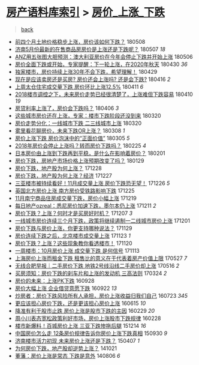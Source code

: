 [房产语料库索引](../../README.md)  > [房价_上涨_下跌](房价_上涨_下跌.md)
====
> [back](../README.md)

- [前四个月土地价格稳步上涨，房价该如何下跌？](http://jkwz.applinzi.com/ittc/7100450335858623495.html#%E5%89%8D%E5%9B%9B%E4%B8%AA%E6%9C%88%E5%9C%9F%E5%9C%B0%E4%BB%B7%E6%A0%BC%E7%A8%B3%E6%AD%A5%E4%B8%8A%E6%B6%A8%EF%BC%8C%E6%88%BF%E4%BB%B7%E8%AF%A5%E5%A6%82%E4%BD%95%E4%B8%8B%E8%B7%8C%EF%BC%9F) 180508  
- [济南5月份最新的在售商品房房价是上涨还是下跌呢？](http://jkwz.applinzi.com/ittc/7100406007975117841.html#%E6%B5%8E%E5%8D%975%E6%9C%88%E4%BB%BD%E6%9C%80%E6%96%B0%E7%9A%84%E5%9C%A8%E5%94%AE%E5%95%86%E5%93%81%E6%88%BF%E6%88%BF%E4%BB%B7%E6%98%AF%E4%B8%8A%E6%B6%A8%E8%BF%98%E6%98%AF%E4%B8%8B%E8%B7%8C%E5%91%A2%EF%BC%9F) 180507 *18* 
- [ANZ用五张图大胆预测：澳大利亚房价在今年会停止下跌并开始上涨](http://jkwz.applinzi.com/ittc/7100026040414110736.html#ANZ%E7%94%A8%E4%BA%94%E5%BC%A0%E5%9B%BE%E5%A4%A7%E8%83%86%E9%A2%84%E6%B5%8B%EF%BC%9A%E6%BE%B3%E5%A4%A7%E5%88%A9%E4%BA%9A%E6%88%BF%E4%BB%B7%E5%9C%A8%E4%BB%8A%E5%B9%B4%E4%BC%9A%E5%81%9C%E6%AD%A2%E4%B8%8B%E8%B7%8C%E5%B9%B6%E5%BC%80%E5%A7%8B%E4%B8%8A%E6%B6%A8) 180506  
- [房价全面下跌或开始，专家提醒：下一轮上涨，在2020年秋天](http://jkwz.applinzi.com/ittc/7097717422264157194.html#%E6%88%BF%E4%BB%B7%E5%85%A8%E9%9D%A2%E4%B8%8B%E8%B7%8C%E6%88%96%E5%BC%80%E5%A7%8B%EF%BC%8C%E4%B8%93%E5%AE%B6%E6%8F%90%E9%86%92%EF%BC%9A%E4%B8%8B%E4%B8%80%E8%BD%AE%E4%B8%8A%E6%B6%A8%EF%BC%8C%E5%9C%A82020%E5%B9%B4%E7%A7%8B%E5%A4%A9) 180430 *36* 
- [独家楼市，房价持续上涨30年不会下跌，希望理解！](http://jkwz.applinzi.com/ittc/7097318966626354182.html#%E7%8B%AC%E5%AE%B6%E6%A5%BC%E5%B8%82%EF%BC%8C%E6%88%BF%E4%BB%B7%E6%8C%81%E7%BB%AD%E4%B8%8A%E6%B6%A830%E5%B9%B4%E4%B8%8D%E4%BC%9A%E4%B8%8B%E8%B7%8C%EF%BC%8C%E5%B8%8C%E6%9C%9B%E7%90%86%E8%A7%A3%EF%BC%81) 180429  
- [现在是应该卖房还是买房? 房价还会上涨吗? 还是会下跌?](http://jkwz.applinzi.com/ittc/7092317475087844363.html#%E7%8E%B0%E5%9C%A8%E6%98%AF%E5%BA%94%E8%AF%A5%E5%8D%96%E6%88%BF%E8%BF%98%E6%98%AF%E4%B9%B0%E6%88%BF%3F+%E6%88%BF%E4%BB%B7%E8%BF%98%E4%BC%9A%E4%B8%8A%E6%B6%A8%E5%90%97%3F+%E8%BF%98%E6%98%AF%E4%BC%9A%E4%B8%8B%E8%B7%8C%3F) 180416 *2* 
- [上周太仓住宅成交量下跌 房价环比上涨12.5%](http://jkwz.applinzi.com/ittc/7090739225173689350.html#%E4%B8%8A%E5%91%A8%E5%A4%AA%E4%BB%93%E4%BD%8F%E5%AE%85%E6%88%90%E4%BA%A4%E9%87%8F%E4%B8%8B%E8%B7%8C+%E6%88%BF%E4%BB%B7%E7%8E%AF%E6%AF%94%E4%B8%8A%E6%B6%A812.5%25) 180411 *6* 
- [2018楼市调控之下，未来房价走势已经很清楚了，上涨难但下跌容易](http://jkwz.applinzi.com/ittc/7090319579794637841.html#2018%E6%A5%BC%E5%B8%82%E8%B0%83%E6%8E%A7%E4%B9%8B%E4%B8%8B%EF%BC%8C%E6%9C%AA%E6%9D%A5%E6%88%BF%E4%BB%B7%E8%B5%B0%E5%8A%BF%E5%B7%B2%E7%BB%8F%E5%BE%88%E6%B8%85%E6%A5%9A%E4%BA%86%EF%BC%8C%E4%B8%8A%E6%B6%A8%E9%9A%BE%E4%BD%86%E4%B8%8B%E8%B7%8C%E5%AE%B9%E6%98%93) 180410 *19* 
- [房贷利率上涨了，房价会下跌吗？](http://jkwz.applinzi.com/ittc/7088612676316169227.html#%E6%88%BF%E8%B4%B7%E5%88%A9%E7%8E%87%E4%B8%8A%E6%B6%A8%E4%BA%86%EF%BC%8C%E6%88%BF%E4%BB%B7%E4%BC%9A%E4%B8%8B%E8%B7%8C%E5%90%97%EF%BC%9F) 180406 *3* 
- [这些城市房价还在上涨，专家：楼市下跌阶段还没到来](http://jkwz.applinzi.com/ittc/7082654475968054282.html#%E8%BF%99%E4%BA%9B%E5%9F%8E%E5%B8%82%E6%88%BF%E4%BB%B7%E8%BF%98%E5%9C%A8%E4%B8%8A%E6%B6%A8%EF%BC%8C%E4%B8%93%E5%AE%B6%EF%BC%9A%E6%A5%BC%E5%B8%82%E4%B8%8B%E8%B7%8C%E9%98%B6%E6%AE%B5%E8%BF%98%E6%B2%A1%E5%88%B0%E6%9D%A5) 180320  
- [房价走势分化：一线城市下跌 二三线城市上涨](http://jkwz.applinzi.com/ittc/7082497668662428689.html#%E6%88%BF%E4%BB%B7%E8%B5%B0%E5%8A%BF%E5%88%86%E5%8C%96%EF%BC%9A%E4%B8%80%E7%BA%BF%E5%9F%8E%E5%B8%82%E4%B8%8B%E8%B7%8C+%E4%BA%8C%E4%B8%89%E7%BA%BF%E5%9F%8E%E5%B8%82%E4%B8%8A%E6%B6%A8) 180320  
- [雾里看花聊房价，未来下跌OR上涨？](http://jkwz.applinzi.com/ittc/7078169982485939210.html#%E9%9B%BE%E9%87%8C%E7%9C%8B%E8%8A%B1%E8%81%8A%E6%88%BF%E4%BB%B7%EF%BC%8C%E6%9C%AA%E6%9D%A5%E4%B8%8B%E8%B7%8COR%E4%B8%8A%E6%B6%A8%EF%BC%9F) 180308 *1* 
- [房价上涨下跌  房价泡沫中的“正面价值”](http://jkwz.applinzi.com/ittc/7076935784546698257.html#%E6%88%BF%E4%BB%B7%E4%B8%8A%E6%B6%A8%E4%B8%8B%E8%B7%8C++%E6%88%BF%E4%BB%B7%E6%B3%A1%E6%B2%AB%E4%B8%AD%E7%9A%84%E2%80%9C%E6%AD%A3%E9%9D%A2%E4%BB%B7%E5%80%BC%E2%80%9D) 180305 *5* 
- [2018年房价会停止上涨吗？转而房价下跌吗？](http://jkwz.applinzi.com/ittc/7074131164426404874.html#2018%E5%B9%B4%E6%88%BF%E4%BB%B7%E4%BC%9A%E5%81%9C%E6%AD%A2%E4%B8%8A%E6%B6%A8%E5%90%97%EF%BC%9F%E8%BD%AC%E8%80%8C%E6%88%BF%E4%BB%B7%E4%B8%8B%E8%B7%8C%E5%90%97%EF%BC%9F) 180225 *4* 
- [日本房价由上涨到下跌再到平稳，是什么在影响着房价？](http://jkwz.applinzi.com/ittc/7065125650975687686.html#%E6%97%A5%E6%9C%AC%E6%88%BF%E4%BB%B7%E7%94%B1%E4%B8%8A%E6%B6%A8%E5%88%B0%E4%B8%8B%E8%B7%8C%E5%86%8D%E5%88%B0%E5%B9%B3%E7%A8%B3%EF%BC%8C%E6%98%AF%E4%BB%80%E4%B9%88%E5%9C%A8%E5%BD%B1%E5%93%8D%E7%9D%80%E6%88%BF%E4%BB%B7%EF%BC%9F) 180201  
- [房价下跌，房地产市场价格上涨预期改变了吗？](http://jkwz.applinzi.com/ittc/7063958024744338439.html#%E6%88%BF%E4%BB%B7%E4%B8%8B%E8%B7%8C%EF%BC%8C%E6%88%BF%E5%9C%B0%E4%BA%A7%E5%B8%82%E5%9C%BA%E4%BB%B7%E6%A0%BC%E4%B8%8A%E6%B6%A8%E9%A2%84%E6%9C%9F%E6%94%B9%E5%8F%98%E4%BA%86%E5%90%97%EF%BC%9F) 180129  
- [房价下跌，地产股为何上涨？](http://jkwz.applinzi.com/ittc/7052063182615479313.html#%E6%88%BF%E4%BB%B7%E4%B8%8B%E8%B7%8C%EF%BC%8C%E5%9C%B0%E4%BA%A7%E8%82%A1%E4%B8%BA%E4%BD%95%E4%B8%8A%E6%B6%A8%EF%BC%9F) 171228  
- [房价下跌，地产股为何上涨？经济](http://jkwz.applinzi.com/ittc/7051800010985833488.html#%E6%88%BF%E4%BB%B7%E4%B8%8B%E8%B7%8C%EF%BC%8C%E5%9C%B0%E4%BA%A7%E8%82%A1%E4%B8%BA%E4%BD%95%E4%B8%8A%E6%B6%A8%EF%BC%9F%E7%BB%8F%E6%B5%8E) 171227  
- [三亚楼市被持续看好！11月成交量上涨 房价下跌恐无望！](http://jkwz.applinzi.com/ittc/7051340982870606864.html#%E4%B8%89%E4%BA%9A%E6%A5%BC%E5%B8%82%E8%A2%AB%E6%8C%81%E7%BB%AD%E7%9C%8B%E5%A5%BD%EF%BC%8111%E6%9C%88%E6%88%90%E4%BA%A4%E9%87%8F%E4%B8%8A%E6%B6%A8+%E6%88%BF%E4%BB%B7%E4%B8%8B%E8%B7%8C%E6%81%90%E6%97%A0%E6%9C%9B%EF%BC%81) 171226 *5* 
- [英国北方房价上涨 南方房价受铁路影响下跌](http://jkwz.applinzi.com/ittc/7051012344010769424.html#%E8%8B%B1%E5%9B%BD%E5%8C%97%E6%96%B9%E6%88%BF%E4%BB%B7%E4%B8%8A%E6%B6%A8+%E5%8D%97%E6%96%B9%E6%88%BF%E4%BB%B7%E5%8F%97%E9%93%81%E8%B7%AF%E5%BD%B1%E5%93%8D%E4%B8%8B%E8%B7%8C) 171225  
- [11月南宁商品住房成交量下跌，房价小幅上涨](http://jkwz.applinzi.com/ittc/7048721266586944528.html#11%E6%9C%88%E5%8D%97%E5%AE%81%E5%95%86%E5%93%81%E4%BD%8F%E6%88%BF%E6%88%90%E4%BA%A4%E9%87%8F%E4%B8%8B%E8%B7%8C%EF%BC%8C%E6%88%BF%E4%BB%B7%E5%B0%8F%E5%B9%85%E4%B8%8A%E6%B6%A8) 171219  
- [每日地产ozreal：悉尼房价加速下跌，墨尔本仍上涨](http://jkwz.applinzi.com/ittc/7045737275286094864.html#%E6%AF%8F%E6%97%A5%E5%9C%B0%E4%BA%A7ozreal%EF%BC%9A%E6%82%89%E5%B0%BC%E6%88%BF%E4%BB%B7%E5%8A%A0%E9%80%9F%E4%B8%8B%E8%B7%8C%EF%BC%8C%E5%A2%A8%E5%B0%94%E6%9C%AC%E4%BB%8D%E4%B8%8A%E6%B6%A8) 171211 *2* 
- [房价下跌？上涨？何时才是买房好时机？](http://jkwz.applinzi.com/ittc/7044372947911836688.html#%E6%88%BF%E4%BB%B7%E4%B8%8B%E8%B7%8C%EF%BC%9F%E4%B8%8A%E6%B6%A8%EF%BC%9F%E4%BD%95%E6%97%B6%E6%89%8D%E6%98%AF%E4%B9%B0%E6%88%BF%E5%A5%BD%E6%97%B6%E6%9C%BA%EF%BC%9F) 171207 *3* 
- [一线城市房价连续三个月下跌，政策将继续遏制一二线城市房价上涨](http://jkwz.applinzi.com/ittc/7042163035433600016.html#%E4%B8%80%E7%BA%BF%E5%9F%8E%E5%B8%82%E6%88%BF%E4%BB%B7%E8%BF%9E%E7%BB%AD%E4%B8%89%E4%B8%AA%E6%9C%88%E4%B8%8B%E8%B7%8C%EF%BC%8C%E6%94%BF%E7%AD%96%E5%B0%86%E7%BB%A7%E7%BB%AD%E9%81%8F%E5%88%B6%E4%B8%80%E4%BA%8C%E7%BA%BF%E5%9F%8E%E5%B8%82%E6%88%BF%E4%BB%B7%E4%B8%8A%E6%B6%A8) 171201  
- [房价下跌与房价上涨，你更支持哪种说法？](http://jkwz.applinzi.com/ittc/7041300990760846353.html#%E6%88%BF%E4%BB%B7%E4%B8%8B%E8%B7%8C%E4%B8%8E%E6%88%BF%E4%BB%B7%E4%B8%8A%E6%B6%A8%EF%BC%8C%E4%BD%A0%E6%9B%B4%E6%94%AF%E6%8C%81%E5%93%AA%E7%A7%8D%E8%AF%B4%E6%B3%95%EF%BC%9F) 171129  
- [房价连续下跌之后，北京楼市成交量上涨](http://jkwz.applinzi.com/ittc/7039075825180214288.html#%E6%88%BF%E4%BB%B7%E8%BF%9E%E7%BB%AD%E4%B8%8B%E8%B7%8C%E4%B9%8B%E5%90%8E%EF%BC%8C%E5%8C%97%E4%BA%AC%E6%A5%BC%E5%B8%82%E6%88%90%E4%BA%A4%E9%87%8F%E4%B8%8A%E6%B6%A8) 171123 *1* 
- [房价下跌？上涨？这些现象教你看透楼市！](http://jkwz.applinzi.com/ittc/7038058129512727568.html#%E6%88%BF%E4%BB%B7%E4%B8%8B%E8%B7%8C%EF%BC%9F%E4%B8%8A%E6%B6%A8%EF%BC%9F%E8%BF%99%E4%BA%9B%E7%8E%B0%E8%B1%A1%E6%95%99%E4%BD%A0%E7%9C%8B%E9%80%8F%E6%A5%BC%E5%B8%82%EF%BC%81) 171120  
- [一周楼市：10月房价上涨 成交量下跌 是何信号](http://jkwz.applinzi.com/ittc/7035472168920548368.html#%E4%B8%80%E5%91%A8%E6%A5%BC%E5%B8%82%EF%BC%9A10%E6%9C%88%E6%88%BF%E4%BB%B7%E4%B8%8A%E6%B6%A8+%E6%88%90%E4%BA%A4%E9%87%8F%E4%B8%8B%E8%B7%8C+%E6%98%AF%E4%BD%95%E4%BF%A1%E5%8F%B7) 171113  
- [上海房价上涨而租金下跌 租售比的意义在于代表着房产价值上限](http://jkwz.applinzi.com/ittc/6972402052712907780.html#%E4%B8%8A%E6%B5%B7%E6%88%BF%E4%BB%B7%E4%B8%8A%E6%B6%A8%E8%80%8C%E7%A7%9F%E9%87%91%E4%B8%8B%E8%B7%8C+%E7%A7%9F%E5%94%AE%E6%AF%94%E7%9A%84%E6%84%8F%E4%B9%89%E5%9C%A8%E4%BA%8E%E4%BB%A3%E8%A1%A8%E7%9D%80%E6%88%BF%E4%BA%A7%E4%BB%B7%E5%80%BC%E4%B8%8A%E9%99%90) 170527 *7* 
- [无线合肥早报｜二手房价下跌 地铁2号线沿线二手房价却上涨](http://jkwz.applinzi.com/ittc/6968153539711861764.html#%E6%97%A0%E7%BA%BF%E5%90%88%E8%82%A5%E6%97%A9%E6%8A%A5%EF%BD%9C%E4%BA%8C%E6%89%8B%E6%88%BF%E4%BB%B7%E4%B8%8B%E8%B7%8C+%E5%9C%B0%E9%93%812%E5%8F%B7%E7%BA%BF%E6%B2%BF%E7%BA%BF%E4%BA%8C%E6%89%8B%E6%88%BF%E4%BB%B7%E5%8D%B4%E4%B8%8A%E6%B6%A8) 170516 *2* 
- [买房须知：房价下跌的刹车片和上涨的发动机 三高法则](http://jkwz.applinzi.com/ittc/6948379194265437188.html#%E4%B9%B0%E6%88%BF%E9%A1%BB%E7%9F%A5%EF%BC%9A%E6%88%BF%E4%BB%B7%E4%B8%8B%E8%B7%8C%E7%9A%84%E5%88%B9%E8%BD%A6%E7%89%87%E5%92%8C%E4%B8%8A%E6%B6%A8%E7%9A%84%E5%8F%91%E5%8A%A8%E6%9C%BA+%E4%B8%89%E9%AB%98%E6%B3%95%E5%88%99) 170324 *2* 
- [房价的未来：上涨PK下跌](http://jkwz.applinzi.com/ittc/6882982764877448197.html#%E6%88%BF%E4%BB%B7%E7%9A%84%E6%9C%AA%E6%9D%A5%EF%BC%9A%E4%B8%8A%E6%B6%A8PK%E4%B8%8B%E8%B7%8C) 160928  
- [房价大幅上涨 企业借贷意愿下跌](http://jkwz.applinzi.com/ittc/6880620661935965188.html#%E6%88%BF%E4%BB%B7%E5%A4%A7%E5%B9%85%E4%B8%8A%E6%B6%A8+%E4%BC%81%E4%B8%9A%E5%80%9F%E8%B4%B7%E6%84%8F%E6%84%BF%E4%B8%8B%E8%B7%8C) 160922 *13* 
- [炒房者：房价下跌风险所有人承担，房价上涨收益归我们自己](http://jkwz.applinzi.com/ittc/6858097990476235781.html#%E7%82%92%E6%88%BF%E8%80%85%EF%BC%9A%E6%88%BF%E4%BB%B7%E4%B8%8B%E8%B7%8C%E9%A3%8E%E9%99%A9%E6%89%80%E6%9C%89%E4%BA%BA%E6%89%BF%E6%8B%85%EF%BC%8C%E6%88%BF%E4%BB%B7%E4%B8%8A%E6%B6%A8%E6%94%B6%E7%9B%8A%E5%BD%92%E6%88%91%E4%BB%AC%E8%87%AA%E5%B7%B1) 160723 *345* 
- [更应该担心房价下跌，还是更该担心房价上涨](http://jkwz.applinzi.com/ittc/6844048451121447941.html#%E6%9B%B4%E5%BA%94%E8%AF%A5%E6%8B%85%E5%BF%83%E6%88%BF%E4%BB%B7%E4%B8%8B%E8%B7%8C%EF%BC%8C%E8%BF%98%E6%98%AF%E6%9B%B4%E8%AF%A5%E6%8B%85%E5%BF%83%E6%88%BF%E4%BB%B7%E4%B8%8A%E6%B6%A8) 160615 *10* 
- [降准有利于股市止跌 房价上涨是股市下跌的主因](http://jkwz.applinzi.com/ittc/6804367295270880260.html#%E9%99%8D%E5%87%86%E6%9C%89%E5%88%A9%E4%BA%8E%E8%82%A1%E5%B8%82%E6%AD%A2%E8%B7%8C+%E6%88%BF%E4%BB%B7%E4%B8%8A%E6%B6%A8%E6%98%AF%E8%82%A1%E5%B8%82%E4%B8%8B%E8%B7%8C%E7%9A%84%E4%B8%BB%E5%9B%A0) 160229 *20* 
- [周小川表态宽松政策利好市场，房价上涨股市下跌规律](http://jkwz.applinzi.com/ittc/6803984674321859588.html#%E5%91%A8%E5%B0%8F%E5%B7%9D%E8%A1%A8%E6%80%81%E5%AE%BD%E6%9D%BE%E6%94%BF%E7%AD%96%E5%88%A9%E5%A5%BD%E5%B8%82%E5%9C%BA%EF%BC%8C%E6%88%BF%E4%BB%B7%E4%B8%8A%E6%B6%A8%E8%82%A1%E5%B8%82%E4%B8%8B%E8%B7%8C%E8%A7%84%E5%BE%8B) 160228  
- [楼市新爆料！百城房价上涨 三亚下跌惨拖后腿](http://jkwz.applinzi.com/ittc/6775704851338232836.html#%E6%A5%BC%E5%B8%82%E6%96%B0%E7%88%86%E6%96%99%EF%BC%81%E7%99%BE%E5%9F%8E%E6%88%BF%E4%BB%B7%E4%B8%8A%E6%B6%A8+%E4%B8%89%E4%BA%9A%E4%B8%8B%E8%B7%8C%E6%83%A8%E6%8B%96%E5%90%8E%E8%85%BF) 151214 *16* 
- [中国房价怎么走 12条房价规律告诉你房价上涨下跌真相](http://jkwz.applinzi.com/ittc/6747756611630285828.html#%E4%B8%AD%E5%9B%BD%E6%88%BF%E4%BB%B7%E6%80%8E%E4%B9%88%E8%B5%B0+12%E6%9D%A1%E6%88%BF%E4%BB%B7%E8%A7%84%E5%BE%8B%E5%91%8A%E8%AF%89%E4%BD%A0%E6%88%BF%E4%BB%B7%E4%B8%8A%E6%B6%A8%E4%B8%8B%E8%B7%8C%E7%9C%9F%E7%9B%B8) 150930 *9* 
- [济南楼市活力初现 未来房价上涨还是下跌？](http://jkwz.applinzi.com/ittc/547650611403128191.html#%E6%B5%8E%E5%8D%97%E6%A5%BC%E5%B8%82%E6%B4%BB%E5%8A%9B%E5%88%9D%E7%8E%B0+%E6%9C%AA%E6%9D%A5%E6%88%BF%E4%BB%B7%E4%B8%8A%E6%B6%A8%E8%BF%98%E6%98%AF%E4%B8%8B%E8%B7%8C%EF%BC%9F) 150407 *1* 
- [为何房价下跌，地产股却逆势上涨？](http://jkwz.applinzi.com/ittc/547650611377218280.html#%E4%B8%BA%E4%BD%95%E6%88%BF%E4%BB%B7%E4%B8%8B%E8%B7%8C%EF%BC%8C%E5%9C%B0%E4%BA%A7%E8%82%A1%E5%8D%B4%E9%80%86%E5%8A%BF%E4%B8%8A%E6%B6%A8%EF%BC%9F) 141021  
- [董藩：房价上涨是常态 下跌是意外](http://jkwz.applinzi.com/ittc/547650611371542944.html#%E8%91%A3%E8%97%A9%EF%BC%9A%E6%88%BF%E4%BB%B7%E4%B8%8A%E6%B6%A8%E6%98%AF%E5%B8%B8%E6%80%81+%E4%B8%8B%E8%B7%8C%E6%98%AF%E6%84%8F%E5%A4%96) 140806 *6* 
